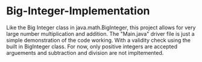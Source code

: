 # Big-Integer-Implementation
Like the Big Integer class in java.math.BigInteger, this project allows for very large number multiplication and addition. 
The "Main.java" driver file is just a simple demonstration of the code working. With a validity check using the built in BigInteger class. 
For now, only positive integers are accepted arguements and subtraction and division are not impltemented. 

